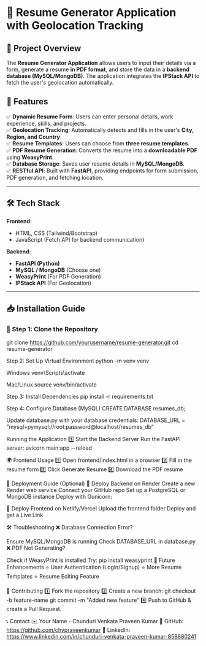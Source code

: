 # 📄 Resume Generator Application with Geolocation Tracking

## 🌟 Project Overview
The **Resume Generator Application** allows users to input their details via a form, generate a resume **in PDF format**, and store the data in a **backend database (MySQL/MongoDB)**. The application integrates the **IPStack API** to fetch the user's geolocation automatically.

## 🚀 Features
✅ **Dynamic Resume Form**: Users can enter personal details, work experience, skills, and projects.  
✅ **Geolocation Tracking**: Automatically detects and fills in the user's **City, Region, and Country**.  
✅ **Resume Templates**: Users can choose from **three resume templates**.  
✅ **PDF Resume Generation**: Converts the resume into a **downloadable PDF** using **WeasyPrint**.  
✅ **Database Storage**: Saves user resume details in **MySQL/MongoDB**.  
✅ **RESTful API**: Built with **FastAPI**, providing endpoints for form submission, PDF generation, and fetching location.

---

## 🛠 Tech Stack
**Frontend:**  
- HTML, CSS (Tailwind/Bootstrap)  
- JavaScript (Fetch API for backend communication)

**Backend:**  
- **FastAPI (Python)**  
- **MySQL / MongoDB** (Choose one)  
- **WeasyPrint** (For PDF Generation)  
- **IPStack API** (For Geolocation)

---

## 📥 Installation Guide

### 🔹 Step 1: Clone the Repository

git clone https://github.com/yourusername/resume-generator.git
cd resume-generator

Step 2: Set Up Virtual Environment
python -m venv venv

Windows
venv\Scripts\activate

Mac/Linux
source venv/bin/activate

Step 3: Install Dependencies
pip install -r requirements.txt

Step 4: Configure Database (MySQL)
CREATE DATABASE resumes_db;

Update database.py with your database credentials:
DATABASE_URL = "mysql+pymysql://root:password@localhost/resumes_db"

Running the Application
1️⃣ Start the Backend Server
Run the FastAPI server:
uvicorn main:app --reload

🌍 Frontend Usage
1️⃣ Open frontend/index.html in a browser
2️⃣ Fill in the resume form
3️⃣ Click Generate Resume
4️⃣ Download the PDF resume

🚀 Deployment Guide (Optional)
🔹 Deploy Backend on Render
Create a new Render web service
Connect your GitHub repo
Set up a PostgreSQL or MongoDB instance
Deploy with Gunicorn:

🔹 Deploy Frontend on Netlify/Vercel
Upload the frontend folder
Deploy and get a Live Link

🛠 Troubleshooting
❌ Database Connection Error?

Ensure MySQL/MongoDB is running
Check DATABASE_URL in database.py
❌ PDF Not Generating?

Check if WeasyPrint is installed
Try: pip install weasyprint
📌 Future Enhancements
⭐ User Authentication (Login/Signup)
⭐ More Resume Templates
⭐ Resume Editing Feature

🤝 Contributing
1️⃣ Fork the repository
2️⃣ Create a new branch:
git checkout -b feature-name
git commit -m "Added new feature"
4️⃣ Push to GitHub & create a Pull Request.

📞 Contact
✉️ Your Name - Chunduri Venkata Praveen Kumar
📌 GitHub: https://github.com/chvpraveenkumar
📌 LinkedIn: https://www.linkedin.com/in/chunduri-venkata-praveen-kumar-858880241

